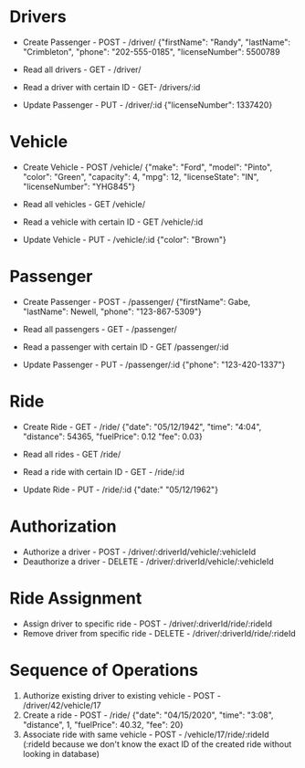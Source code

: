 # Drivers
* Create Passenger - POST - /driver/
{"firstName": "Randy", "lastName": "Crimbleton", "phone": "202-555-0185", "licenseNumber": 5500789

* Read all drivers - GET - /driver/
* Read a driver with certain ID - GET- /drivers/:id 

* Update Passenger - PUT - /driver/:id
{"licenseNumber": 1337420}

# Vehicle
* Create Vehicle - POST /vehicle/
{"make": "Ford", "model": "Pinto", "color": "Green", "capacity": 4, "mpg": 12, "licenseState": "IN", "licenseNumber": "YHG845"}

* Read all vehicles - GET /vehicle/
* Read a vehicle with certain ID - GET /vehicle/:id

* Update Vehicle - PUT - /vehicle/:id
{"color": "Brown"}

# Passenger
* Create Passenger - POST - /passenger/
{"firstName": Gabe, "lastName": Newell, "phone": "123-867-5309"}

* Read all passengers - GET - /passenger/
* Read a passenger with certain ID - GET /passenger/:id

* Update Passenger - PUT - /passenger/:id
{"phone": "123-420-1337"}

# Ride
* Create Ride - GET - /ride/
{"date": "05/12/1942", "time": "4:04", "distance": 54365, "fuelPrice": 0.12 "fee": 0.03}

* Read all rides - GET /ride/
* Read a ride with certain ID - GET - /ride/:id

* Update Ride - PUT - /ride/:id
{"date:" "05/12/1962"}

# Authorization
* Authorize a driver - POST - /driver/:driverId/vehicle/:vehicleId
* Deauthorize a driver - DELETE - /driver/:driverId/vehicle/:vehicleId

# Ride Assignment
* Assign driver to specific ride - POST - /driver/:driverId/ride/:rideId
* Remove driver from specific ride - DELETE - /driver/:driverId/ride/:rideId

# Sequence of Operations
1. Authorize existing driver to existing vehicle - POST - /driver/42/vehicle/17
2. Create a ride - POST - /ride/
{"date": "04/15/2020", "time": "3:08", "distance", 1, "fuelPrice": 40.32, "fee": 20}
3. Associate ride with same vehicle - POST - /vehicle/17/ride/:rideId (:rideId because we don't know the exact ID of the created ride without looking in database)

